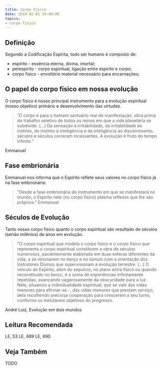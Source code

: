 ```yaml
---
title: Corpo Físico
date: 2019-02-01 19:00:00
topics:
- corpo-fisico
---
```


## Definição
Segundo a Codificação Espírita, todo ser humano é composto de:
* espírito - essência eterna, divina, imortal;
* perespírito - corpo espiritual, ligação entre espírito e corpo;
* corpo físico - envoltório material necessário para encarnações;

## O papel do corpo físico em nossa evolução
O corpo físico é nosso principal instrumento para a evolução espiritual
(nosso objetivo) primário e desenvolvimento das virtudes.

> ”O corpo é para o homem santuário real de manifestação, obra prima do trabalho
seletivo de todos os reinos em que a vida planetária se subdivide. (...) Da
sensação à irritabilidade, da irritabilidade ao instinto, do instinto à
inteligência e da inteligência ao discernimento, séculos e séculos correram
incessantes. A evolução é fruto do tempo infinito.” 

Emmanuel

## Fase embrionária
Emmanuel nos informa que o Espírito reflete seus valores no corpo físico já na
fase embrionária:

> "Desde a fase embrionária do instrumento em que se manifestará no mundo, o
Espírito nele (no corpo físico) plasma reflexos que lhe são próprios.” 
Emmanuel

## Séculos de Evolução
Tanto nosso corpo físico quanto o corpo espiritual são resultado de séculos
(senão milênios) de anos em evolução. 

> "O corpo espiritual que modela o corpo físico e o corpo físico que representa
o corpo espiritual constituem a obra de séculos numerosos, pacientemente
elaborada em duas esferas diferentes da vida, a se retomarem no berço e no
túmulo com a orientação dos Instrutores Divinos que supervisionam a evolução
terrestre. (...) O veículo do Espírito, além do sepulcro, no plano extra
físico ou quando reconstituído no berço, é a soma de experiências
infinitamente repetidas, avançando vagarosamente da obscuridade para a luz.
Nele, situamos a individualidade espiritual, que se vale das vidas menores
para afirmar-se -, das vidas menores que prestam serviço, dela recolhendo
preciosa cooperação para crescerem a seu turno, conforme os inelutáveis
objetivos do progresso.

André Luiz, Evolução em dois mundos

## Leitura Recomendada
LE, 53
LE, 689
LE, 690

## Veja Também

TODO
